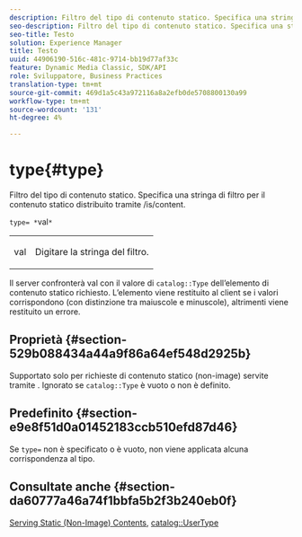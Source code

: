 ```yaml
---
description: Filtro del tipo di contenuto statico. Specifica una stringa di filtro per il contenuto statico distribuito tramite /is/content.
seo-description: Filtro del tipo di contenuto statico. Specifica una stringa di filtro per il contenuto statico distribuito tramite /is/content.
seo-title: Testo
solution: Experience Manager
title: Testo
uuid: 44906190-516c-481c-9714-bb19d77af33c
feature: Dynamic Media Classic, SDK/API
role: Sviluppatore, Business Practices
translation-type: tm+mt
source-git-commit: 469d1a5c43a972116a8a2efb0de5708800130a99
workflow-type: tm+mt
source-wordcount: '131'
ht-degree: 4%

---
```



# type{#type}

Filtro del tipo di contenuto statico. Specifica una stringa di filtro per il contenuto statico distribuito tramite /is/content.

`type= *`val`*`

<table id="simpletable_B66354A826434A678F3DBC686A0F1436"> 
 <tr class="strow"> 
  <td class="stentry"> <p><span class="varname"> val</span> </p> </td> 
  <td class="stentry"> <p>Digitare la stringa del filtro. </p></td> 
 </tr> 
</table>

Il server confronterà val con il valore di `catalog::Type` dell’elemento di contenuto statico richiesto. L’elemento viene restituito al client se i valori corrispondono (con distinzione tra maiuscole e minuscole), altrimenti viene restituito un errore.

## Proprietà {#section-529b088434a44a9f86a64ef548d2925b}

Supportato solo per richieste di contenuto statico (non-image) servite tramite . Ignorato se `catalog::Type` è vuoto o non è definito.

## Predefinito {#section-e9e8f51d0a01452183ccb510efd87d46}

Se `type=` non è specificato o è vuoto, non viene applicata alcuna corrispondenza al tipo.

## Consultate anche {#section-da60777a46a74f1bbfa5b2f3b240eb0f}

[Serving Static (Non-Image) Contents](../../../../../is-api/http-ref/image-serving-api-ref/c-http-protocol-reference/c-syntax-and-features/r-serving-static-non-image-content.md#reference-cbe50e697fdf4c7bbb0084f98b7739da),  [catalog::UserType](/help/aem-is-ir-api/is-api/image-catalog/image-serving-api-ref/c-image-catalog-reference/c-image-svg-data-reference/c-image-data-reference/r-usertype-cat.md)
